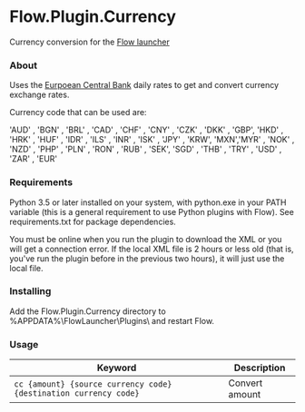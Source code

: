 # Flow.Plugin.Currency

Currency conversion for the [Flow launcher](https://github.com/Flow-Launcher/Flow.Launcher)

### About

Uses the [Eurpoean Central Bank](https://www.ecb.europa.eu/stats/policy_and_exchange_rates/euro_reference_exchange_rates/html/index.en.html) daily rates to get and convert currency exchange rates.

Currency code that can be used are:

'AUD' , 'BGN' , 'BRL' , 'CAD' , 'CHF' , 'CNY' , 'CZK' , 'DKK' , 'GBP', 'HKD' , 'HRK' , 'HUF' , 'IDR' , 'ILS' , 'INR' , 'ISK' , 'JPY' , 'KRW', 'MXN','MYR' , 'NOK' , 'NZD' , 'PHP' , 'PLN' , 'RON' , 'RUB' , 'SEK', 'SGD' , 'THB' , 'TRY' , 'USD' , 'ZAR' , 'EUR'

### Requirements

Python 3.5 or later installed on your system, with python.exe in your PATH variable (this is a general requirement to use Python plugins with Flow).
See requirements.txt for package dependencies.

You must be online when you run the plugin to download the XML or you will get a connection error. If the local XML file is 2 hours or less old (that is, you've run the plugin before in the previous two hours), it will just use the local file.

### Installing

Add the Flow.Plugin.Currency directory to %APPDATA%\FlowLauncher\Plugins\ and restart Flow.

### Usage

| Keyword                                                          | Description    |
| ---------------------------------------------------------------- | -------------- |
| `cc {amount} {source currency code} {destination currency code}` | Convert amount |
